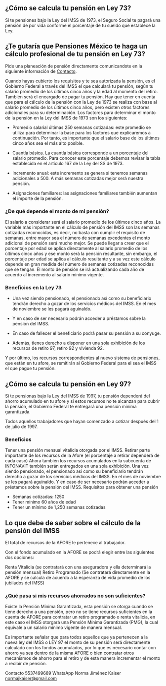 ## ¿Cómo se calcula tu pensión en Ley 73? 

Si te pensiones bajo la Ley del IMSS de 1973, el Seguro Social te pagará una pensión de por vida conforme el porcentaje de tu sueldo que establece la Ley.

## ¿Te gutaría que Pensiones México te haga un cálculo profesional de tu pensión en Ley 73? 

Pide una planeación de pensión directamente comunicandote en la siguiente información de [Contacto](https://pensionesmexico.github.io/2018/03/contacto.html).

Cuando hayas cubierto los requisitos y te sea autorizada la pensión, es el Gobierno Federal a través del IMSS el que calculará tu pensión, según tu salario promedio de los últimos cinco años y la edad al momento del retiro. También será el encargado de pagar tu pensión. Hay que tener en cuenta que para el cálculo de la pensión con la Ley de 1973 se realiza con base al salario promedio de los últimos cinco años, pero existen otros factores adicionales para su determinación. Los factores para determinar el monto de la pensión en la Ley del IMSS de 1973 son los siguientes:

- Promedio salarial últimas 250 semanas cotizadas: este promedio se utiliza para determinar la base para los factores que explicaremos a continuación. Por tanto, es importante que el salario base de los últimos cinco años sea el más alto posible.

- Cuantía básica. La cuantía básica corresponde a un porcentaje del salario promedio. Para conocer este porcentaje debemos revisar la tabla establecida en el artículo 167 de la Ley del SS de 1973.

- Incremento anual: este incremento se genera si tenemos semanas adicionales a 500. A más semanas cotizadas mejor será nuestra pensión.

- Asignaciones familiares: las asignaciones familiares también aumentan el importe de la pensión.

### ¿De qué depende el monto de mi pensión?

El salario a considerar será el salario promedio de los últimos cinco años.
La variable más importante en el cálculo de pensión del IMSS son las semanas cotizadas reconocidas, es decir, no basta con cumplir el requisito de semanas, entre mayor sea el número de semanas excedentes el monto adicional de pensión será mucho mejor.
Se puede llegar a creer que el porcentaje por edad se aplica directamente al salario promedio de los últimos cinco años y ese monto será la pensión resultante, sin embargo, el porcentaje por edad se aplica al cálculo resultante y a su vez este cálculo depende en gran medida del número de semanas cotizadas reconocidas que se tengan.
El monto de pensión se irá actualizando cada año de acuerdo al incremento al salario mínimo vigente.

### Beneficios en la Ley 73

- Una vez siendo pensionado, el pensionado así como su beneficiario tendrán derecho a gozar de los servicios médicos del IMSS.
En el mes de noviembre se les pagará aguinaldo.

- Y en caso de ser necesario podrán acceder a préstamos sobre la pensión del IMSS.

- En caso de fallecer el beneficiario podrá pasar su pensión a su conyuge. 

- Además, tienes derecho a disponer en una sola exhibición de los recursos de retiro 97, retiro 92 y vivienda 92.  
 
Y por último, los recursos correspondientes al nuevo sistema de pensiones, que están en tu afore, se remitirán al Gobierno Federal para el sea el IMSS el que pague tu pensión.


## ¿Cómo se calcula tu pensión en Ley 97?

Si te pensionas bajo la Ley del IMSS de 1997, tu pensión dependerá del ahorro acumulado en tu afore y si estos recursos no te alcanzan para cubrir la pensión, el Gobierno Federal te entregará una pensión mínima garantizada.

Todos aquellos trabajadores que hayan comenzado a cotizar después del 1 de julio de 1997.

### Beneficios

Tener una pensión mensual vitalicia otorgada por el IMSS.
Retirar parte importante de los recursos de la Afore (el porcentaje a retirar dependerá de cada caso)
Ahora también los recursos acumulados en la subcuenta de INFONAVIT también serán entregados en una sola exhibición.
Una vez siendo pensionado, el pensionado así como su beneficiario tendrán derecho a gozar de los servicios médicos del IMSS.
En el mes de noviembre se les pagará aguinaldo.
Y en caso de ser necesario podrán acceder a préstamos sobre la pensión del IMSS.
Requisitos para obtener una pensión

- Semanas cotizadas: 1250
- Tener mínimo 60 años de edad
- Tener un mínimo de 1,250 semanas cotizadas

## Lo que debe de saber sobre el cálculo de la pensión del IMSS

El total de recursos de la AFORE le pertenece al trabajador.

Con el fondo acumulado en la AFORE se podrá elegir entre las siguientes dos opciones:

Renta Vitalicia (se contratará con una aseguradora y ella determinará la pensión mensual)
Retiro Programado (Se contratará directamente en la AFORE y se calcula de acuerdo a la esperanza de vida promedio de los jubilados del IMSS)

### ¿Qué pasa si mis recursos ahorrados no son suficientes?

Existe la Pensión Mínima Garantizada, esta pensión se otorga cuando se tiene derecho a una pensión, pero no se tiene recursos suficientes en la cuenta de AFORE para contratar un retiro programado o renta vitalicia, en este caso el IMSS otorgará una Pensión Mínima Garantizada (PMG), la cual equivale a un salario mínimo vigente de manera mensual.

Es importante señalar que para todos aquellos que ya pertenecen a la nueva ley del IMSS o LEY 97 el monto de su pensión será directamente calculado con los fondos acumulados, por lo que es necesario contar con ahorro ya sea dentro de la misma AFORE o bien contratar otros mecanismos de ahorro para el retiro y de esta manera incrementar el monto a recibir de pensión.

Contacto 
5537499689 WhatsApp
Norma Jiménez Kaiser
normajkaiser@gmail.com
